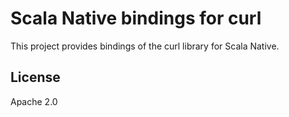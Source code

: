 # Scala Native bindings for curl

This project provides bindings of the curl library for Scala Native.

## License

Apache 2.0
